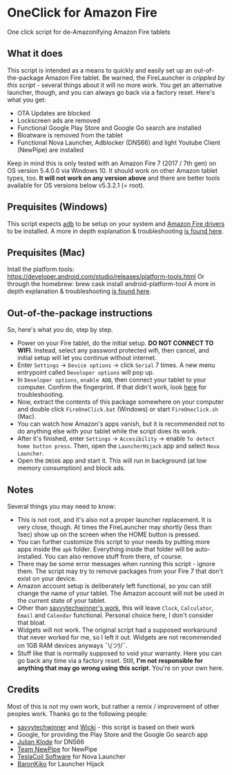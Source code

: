 # OneClick for Amazon Fire
One click script for de-Amazonifying Amazon Fire tablets

## What it does
This script is intended as a means to quickly and easily set up an out-of-the-package Amazon Fire tablet. Be warned, the FireLauncher *is crippled by this script* - several things about it will no more work. You get an alternative launcher, though, and you can always go back via a factory reset. Here's what you get:
* OTA Updates are blocked
* Lockscreen ads are removed
* Functional Google Play Store and Google Go search are installed
* Bloatware is removed from the tablet
* Functional Nova Launcher, Adblocker (DNS66) and light Youtube Client (NewPipe) are installed

Keep in mind this is only tested with an Amazon Fire 7 (2017 / 7th gen) on OS version 5.4.0.0 via Windows 10. It should work on other Amazon tablet types, too. **It will not work on any version above** and there are better tools available for OS versions below v5.3.2.1 (= root).

## Prequisites (Windows)
This script expects [adb](https://adb.clockworkmod.com/) to be setup on your system and [Amazon Fire drivers](https://s3.amazonaws.com/android-sdk-manager/redist/kindle_fire_usb_driver.zip) to be installed. A more in depth explanation & troubleshooting [is found here](https://developer.amazon.com/de/docs/fire-tablets/ft-set-up-your-kindle-fire-tablet-for-testing.html#enable-adb-on-your-fire-tablet).

## Prequisites (Mac)
Intall the platform tools: https://developer.android.com/studio/releases/platform-tools.html
Or through the homebrew: brew cask install android-platform-tool
A more in depth explanation & troubleshooting [is found here](https://developer.amazon.com/de/docs/fire-tablets/ft-set-up-your-kindle-fire-tablet-for-testing.html#enable-adb-on-your-fire-tablet).


## Out-of-the-package instructions
So, here's what you do, step by step.
* Power on your Fire tablet, do the initial setup. **DO NOT CONNECT TO WIFI**. Instead, select any password protected wifi, then cancel, and initial setup will let you continue without internet.
* Enter `Settings` -> `Device options` -> click `Serial` 7 times. A new menu entrypoint called `Developer options` will pop up.
* In `Developer options`, `enable ADB`, then connect your tablet to your computer. Confirm the fingerprint. If that didn't work, look [here](https://developer.amazon.com/de/docs/fire-tablets/ft-set-up-your-kindle-fire-tablet-for-testing.html#enable-adb-on-your-fire-tablet) for troubleshooting.
* Now, extract the contents of this package somewhere on your computer and double click `FireOneClick.bat` (Windows) or start `FireOneclick.sh` (Mac).
* You can watch how Amazon's apps vanish, but it is recommended not to do anything else with your tablet while the script does its work.
* After it's finished, enter `Settings` -> `Accesibility` -> enable `To detect home button press`. Then, open the `LauncherHijack` app and select `Nova Launcher`.
* Open the `DNS66` app and start it. This will run in background (at low memory consumption) and block ads.

## Notes
Several things you may need to know:
* This is not root, and it's also not a proper launcher replacement. It is very close, though. At times the FireLauncher may shortly (less than 1sec) show up on the screen when the HOME button is pressed.
* You can further customize this script to your needs by putting more apps inside the `apk` folder. Everything inside that folder will be auto-installed. You can also remove stuff from there, of course.
* There may be some error messages when running this script - ignore them. The script may try to remove packages from your Fire 7 that don't exist on your device.
* Amazon account setup is deliberately left functional, so you can still change the name of your tablet. The Amazon account will not be used in the current state of your tablet.
* Other than [savvytechwinner's work](https://forum.xda-developers.com/amazon-fire/general/amazon-fire-utility-tool-bloat-removal-t3641151), this will leave `Clock`, `Calculator`, `Email` and `Calendar` functional. Personal choice here, I don't consider that bloat.
* Widgets will not work. The original script had a supposed workaround that never worked for me, so I left it out. Widgets are not recommended on 1GB RAM devices anyways ¯\\_(ツ)_/¯.
* Stuff like that is normally supposed to void your warranty. Here you can go back any time via a factory reset. Still, **I'm not responsible for anything that may go wrong using this script**. You're on your own here.

## Credits
Most of this is not my own work, but rather a remix / improvement of other peoples work. Thanks go to the following people:
* [savvytechwinner](https://forum.xda-developers.com/amazon-fire/general/amazon-fire-utility-tool-bloat-removal-t3641151) and [Wicki](https://www.android-hilfe.de/forum/amazon-fire.2359/amazon-fire-namensgebung.839052-page-2.html) - this script is based on their work
* Google, for providing the Play Store and the Google Go search app
* [Julian Klode](https://github.com/julian-klode/dns66) for DNS66
* [Team NewPipe](https://github.com/TeamNewPipe/NewPipe) for NewPipe
* [TeslaCoil Software](https://play.google.com/store/apps/details?id=com.teslacoilsw.launcher&hl=de) for Nova Launcher
* [BaronKiko](https://github.com/BaronKiko/LauncherHijack) for Launcher Hijack
